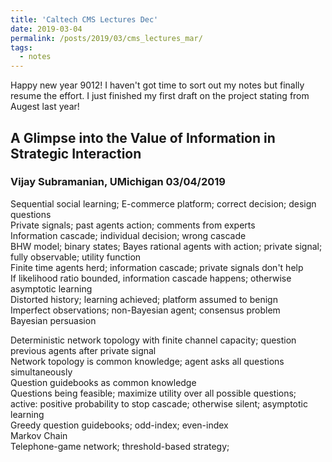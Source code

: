 ```yaml
---
title: 'Caltech CMS Lectures Dec'
date: 2019-03-04
permalink: /posts/2019/03/cms_lectures_mar/
tags:
  - notes
---
```


Happy new year 9012! I haven't got time to sort out my notes but finally resume the effort. I just finished my first draft on the project stating from Augest last year!

## A Glimpse into the Value of Information in Strategic Interaction

### Vijay Subramanian, UMichigan	03/04/2019

Sequential social learning; E-commerce platform; correct decision; design questions  
Private signals; past agents action; comments from experts  
Information cascade; individual decision; wrong cascade  
BHW model; binary states; Bayes rational agents with action; private signal; fully observable; utility function  
Finite time agents herd; information cascade; private signals don't help  
If likelihood ratio bounded, information cascade happens; otherwise asymptotic learning  
Distorted history; learning achieved; platform assumed to benign  
Imperfect observations; non-Bayesian agent; consensus problem  
Bayesian persuasion  

Deterministic network topology with finite channel capacity; question previous agents after private signal  
Network topology is common knowledge; agent asks all questions simultaneously  
Question guidebooks as common knowledge  
Questions being feasible; maximize utility over all possible questions; active: positive probability to stop cascade; otherwise silent; asymptotic learning  
Greedy question guidebooks; odd-index; even-index  
Markov Chain  
Telephone-game network; threshold-based strategy; 